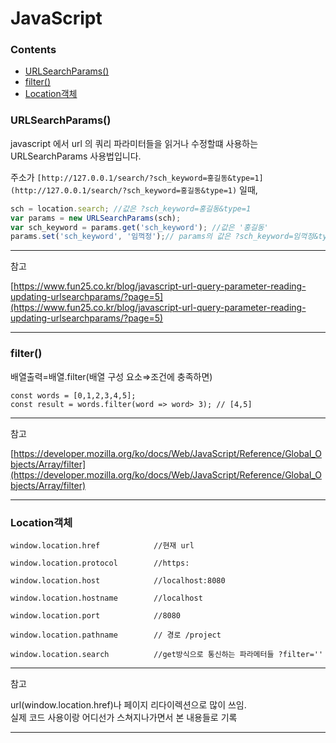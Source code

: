 # JavaScript

### Contents
- [URLSearchParams()](#urlsearchparams)
- [filter()](#filter)
- [Location객체](#location객체)


### URLSearchParams()

javascript 에서 url 의 쿼리 파라미터들을 읽거나 수정할떄 사용하는 URLSearchParams 사용법입니다.

주소가 `[http://127.0.0.1/search/?sch_keyword=홍길동&type=1](http://127.0.0.1/search/?sch_keyword=홍길동&type=1)` 일때,

```jsx
sch = location.search; //값은 ?sch_keyword=홍길동&type=1
var params = new URLSearchParams(sch);
var sch_keyword = params.get('sch_keyword'); //값은 '홍길동'
params.set('sch_keyword', '임꺽정');// params의 값은 ?sch_keyword=임꺽정&type=1
```

---

참고

[https://www.fun25.co.kr/blog/javascript-url-query-parameter-reading-updating-urlsearchparams/?page=5](https://www.fun25.co.kr/blog/javascript-url-query-parameter-reading-updating-urlsearchparams/?page=5)

---

### filter()
    
배열출력=배열.filter(배열 구성 요소⇒조건에 충족하면)
  
    const words = [0,1,2,3,4,5];
    const result = words.filter(word => word> 3); // [4,5]

    
---

참고

[https://developer.mozilla.org/ko/docs/Web/JavaScript/Reference/Global_Objects/Array/filter](https://developer.mozilla.org/ko/docs/Web/JavaScript/Reference/Global_Objects/Array/filter)

---

### Location객체


    window.location.href            //현재 url

    window.location.protocol        //https:

    window.location.host            //localhost:8080

    window.location.hostname        //localhost

    window.location.port            //8080

    window.location.pathname        // 경로 /project

    window.location.search          //get방식으로 통신하는 파라메터들 ?filter=''

---

참고

url(window.location.href)나 페이지 리다이렉션으로 많이 쓰임.   
실제 코드 사용이랑 어디선가 스쳐지나가면서 본 내용들로 기록

---
